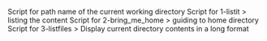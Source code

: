 Script for path name of the current working directory
Script for 1-listit > listing the content
Script for 2-bring_me_home > guiding to home directory 
Script for 3-listfiles > Display current directory contents in a long format
